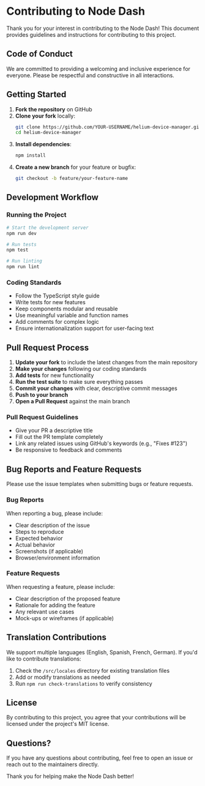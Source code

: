 # Contributing to Node Dash

Thank you for your interest in contributing to the Node Dash! This document provides guidelines and instructions for contributing to this project.

## Code of Conduct

We are committed to providing a welcoming and inclusive experience for everyone. Please be respectful and constructive in all interactions.

## Getting Started

1. **Fork the repository** on GitHub
2. **Clone your fork** locally:
   ```bash
   git clone https://github.com/YOUR-USERNAME/helium-device-manager.git
   cd helium-device-manager
   ```
3. **Install dependencies**:
   ```bash
   npm install
   ```
4. **Create a new branch** for your feature or bugfix:
   ```bash
   git checkout -b feature/your-feature-name
   ```

## Development Workflow

### Running the Project

```bash
# Start the development server
npm run dev

# Run tests
npm test

# Run linting
npm run lint
```

### Coding Standards

- Follow the TypeScript style guide
- Write tests for new features
- Keep components modular and reusable
- Use meaningful variable and function names
- Add comments for complex logic
- Ensure internationalization support for user-facing text

## Pull Request Process

1. **Update your fork** to include the latest changes from the main repository
2. **Make your changes** following our coding standards
3. **Add tests** for new functionality
4. **Run the test suite** to make sure everything passes
5. **Commit your changes** with clear, descriptive commit messages
6. **Push to your branch**
7. **Open a Pull Request** against the main branch

### Pull Request Guidelines

- Give your PR a descriptive title
- Fill out the PR template completely
- Link any related issues using GitHub's keywords (e.g., "Fixes #123")
- Be responsive to feedback and comments

## Bug Reports and Feature Requests

Please use the issue templates when submitting bugs or feature requests.

### Bug Reports

When reporting a bug, please include:

- Clear description of the issue
- Steps to reproduce
- Expected behavior
- Actual behavior
- Screenshots (if applicable)
- Browser/environment information

### Feature Requests

When requesting a feature, please include:

- Clear description of the proposed feature
- Rationale for adding the feature
- Any relevant use cases
- Mock-ups or wireframes (if applicable)

## Translation Contributions

We support multiple languages (English, Spanish, French, German). If you'd like to contribute translations:

1. Check the `/src/locales` directory for existing translation files
2. Add or modify translations as needed
3. Run `npm run check-translations` to verify consistency

## License

By contributing to this project, you agree that your contributions will be licensed under the project's MIT license.

## Questions?

If you have any questions about contributing, feel free to open an issue or reach out to the maintainers directly.

Thank you for helping make the Node Dash better!
